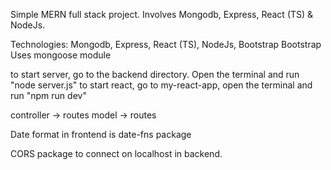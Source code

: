 Simple MERN full stack project. Involves Mongodb, Express, React (TS) & NodeJs.

Technologies: Mongodb, Express, React (TS), NodeJs, Bootstrap
Bootstrap
Uses mongoose module

to start server, go to the backend directory. Open the terminal and run "node server.js"
to start react, go to my-react-app, open the terminal and run "npm run dev"

controller -> routes
model -> routes

Date format in frontend is date-fns package

CORS package to connect on localhost in backend. 